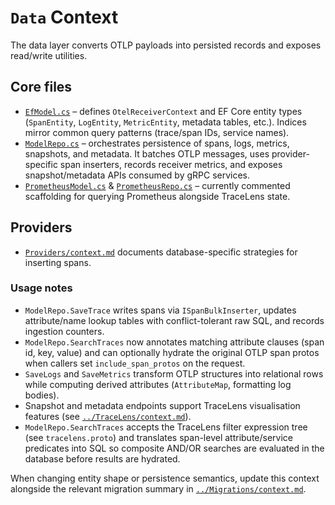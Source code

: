 # `Data` Context

The data layer converts OTLP payloads into persisted records and exposes read/write utilities.

## Core files
- [`EfModel.cs`](EfModel.cs) – defines `OtelReceiverContext` and EF Core entity types (`SpanEntity`, `LogEntity`, `MetricEntity`, metadata tables, etc.). Indices mirror common query patterns (trace/span IDs, service names).
- [`ModelRepo.cs`](ModelRepo.cs) – orchestrates persistence of spans, logs, metrics, snapshots, and metadata. It batches OTLP messages, uses provider-specific span inserters, records receiver metrics, and exposes snapshot/metadata APIs consumed by gRPC services.
- [`PrometheusModel.cs`](PrometheusModel.cs) & [`PrometheusRepo.cs`](PrometheusRepo.cs) – currently commented scaffolding for querying Prometheus alongside TraceLens state.

## Providers
- [`Providers/context.md`](Providers/context.md) documents database-specific strategies for inserting spans.

### Usage notes
- `ModelRepo.SaveTrace` writes spans via `ISpanBulkInserter`, updates attribute/name lookup tables with conflict-tolerant raw SQL, and records ingestion counters.
- `ModelRepo.SearchTraces` now annotates matching attribute clauses (span id, key, value) and can optionally hydrate the original OTLP span protos when callers set `include_span_protos` on the request.
- `SaveLogs` and `SaveMetrics` transform OTLP structures into relational rows while computing derived attributes (`AttributeMap`, formatting log bodies).
- Snapshot and metadata endpoints support TraceLens visualisation features (see [`../TraceLens/context.md`](../TraceLens/context.md)).
- `ModelRepo.SearchTraces` accepts the TraceLens filter expression tree (see `tracelens.proto`) and translates span-level attribute/service predicates into SQL so composite AND/OR searches are evaluated in the database before results are hydrated.

When changing entity shape or persistence semantics, update this context alongside the relevant migration summary in [`../Migrations/context.md`](../Migrations/context.md).
